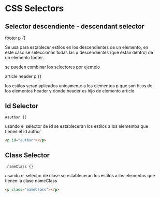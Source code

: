 # CSS Selectors

## Selector descendiente - descendant selector

footer p {}

Se usa para establecer estilos en los descendientes de un elemento, en este caso se seleccionan todas las p descendientes (que estan dentro) de un elemento footer.

se pueden combinar los selectores por ejemplo

article header p {}

los estilos seran aplicados unicamente a los elementos p que son hijos de los elementos header y donde header es hijo de elemento article

## Id Selector

`#author {}`

usando el selector de id se estableceran los estilos a los elementos que tienen el id author

```html
<p id="author"></p>
```

## Class Selector

`.nameClass {}`

usando el selector de clase se estableceran los estilos a los elementos que tienen la clase nameClass

```html
<p class="nameClass"></p>
```
